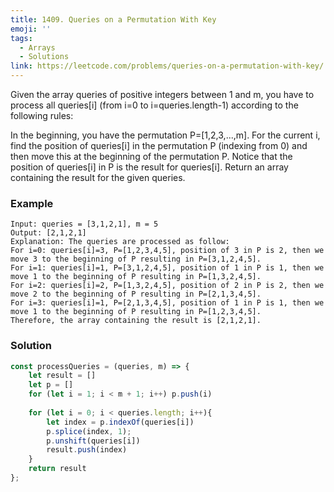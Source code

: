 ```yaml
---
title: 1409. Queries on a Permutation With Key
emoji: ''
tags:
  - Arrays
  - Solutions
link: https://leetcode.com/problems/queries-on-a-permutation-with-key/
---
```


Given the array queries of positive integers between 1 and m, you have to process all queries[i] (from i=0 to i=queries.length-1) according to the following rules:

In the beginning, you have the permutation P=[1,2,3,...,m].
For the current i, find the position of queries[i] in the permutation P (indexing from 0) and then move this at the beginning of the permutation P. Notice that the position of queries[i] in P is the result for queries[i].
Return an array containing the result for the given queries.

### Example

```
Input: queries = [3,1,2,1], m = 5
Output: [2,1,2,1] 
Explanation: The queries are processed as follow: 
For i=0: queries[i]=3, P=[1,2,3,4,5], position of 3 in P is 2, then we move 3 to the beginning of P resulting in P=[3,1,2,4,5]. 
For i=1: queries[i]=1, P=[3,1,2,4,5], position of 1 in P is 1, then we move 1 to the beginning of P resulting in P=[1,3,2,4,5]. 
For i=2: queries[i]=2, P=[1,3,2,4,5], position of 2 in P is 2, then we move 2 to the beginning of P resulting in P=[2,1,3,4,5]. 
For i=3: queries[i]=1, P=[2,1,3,4,5], position of 1 in P is 1, then we move 1 to the beginning of P resulting in P=[1,2,3,4,5]. 
Therefore, the array containing the result is [2,1,2,1]. 
```

### Solution

``` js
const processQueries = (queries, m) => {
    let result = []
    let p = []
    for (let i = 1; i < m + 1; i++) p.push(i)
    
    for (let i = 0; i < queries.length; i++){
        let index = p.indexOf(queries[i])
        p.splice(index, 1);
        p.unshift(queries[i])
        result.push(index)
    }
    return result
};
```